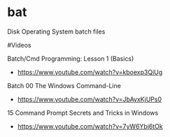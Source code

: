 # bat
Disk Operating System batch files

#Videos

Batch/Cmd Programming: Lesson 1 (Basics)  
- https://www.youtube.com/watch?v=kboexp3QiUg  

Batch 00 The Windows Command-Line  
- https://www.youtube.com/watch?v=JbAyxKjUPs0  

15 Command Prompt Secrets and Tricks in Windows    
- https://www.youtube.com/watch?v=7yW6Ybj6tOk  



